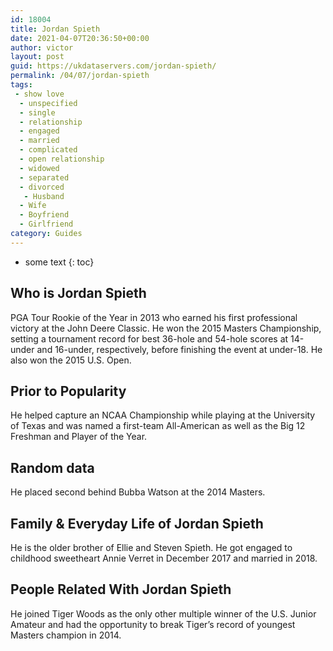 ```yaml
---
id: 18004
title: Jordan Spieth
date: 2021-04-07T20:36:50+00:00
author: victor
layout: post
guid: https://ukdataservers.com/jordan-spieth/
permalink: /04/07/jordan-spieth
tags:
 - show love
  - unspecified
  - single
  - relationship
  - engaged
  - married
  - complicated
  - open relationship
  - widowed
  - separated
  - divorced
   - Husband
  - Wife
  - Boyfriend
  - Girlfriend
category: Guides
---
```


* some text
{: toc}


## Who is Jordan Spieth



PGA Tour Rookie of the Year in 2013 who earned his first professional victory at the John Deere Classic. He won the 2015 Masters Championship, setting a tournament record for best 36-hole and 54-hole scores at 14-under and 16-under, respectively, before finishing the event at under-18. He also won the 2015 U.S. Open.

                
                
                
## Prior to Popularity



He helped capture an NCAA Championship while playing at the University of Texas and was named a first-team All-American as well as the Big 12 Freshman and Player of the Year.

                
                
                
## Random data



He placed second behind Bubba Watson at the 2014 Masters.

                
                
                
## Family & Everyday Life of Jordan Spieth



He is the older brother of Ellie and Steven Spieth. He got engaged to childhood sweetheart Annie Verret in December 2017 and married in 2018.

                
                
                
## People Related With Jordan Spieth



He joined Tiger Woods as the only other multiple winner of the U.S. Junior Amateur and had the opportunity to break Tiger&#8217;s record of youngest Masters champion in 2014.

                
              
            
          
          
          